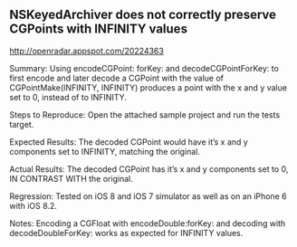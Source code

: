 ## NSKeyedArchiver does not correctly preserve CGPoints with INFINITY values

http://openradar.appspot.com/20224363

Summary:
Using encodeCGPoint: forKey: and decodeCGPointForKey: to first encode and later decode a CGPoint with the value of CGPointMake(INFINITY, INFINITY) produces a point with the x and y value set to 0, instead of to INFINITY.

Steps to Reproduce:
Open the attached sample project and run the tests target. 

Expected Results:
The decoded CGPoint would have it’s x and y components set to INFINITY, matching the original.

Actual Results:
The decoded CGPoint has it’s x and y components set to 0, IN CONTRAST WITH the original.

Regression:
Tested on iOS 8 and iOS 7 simulator as well as on an iPhone 6 with iOS 8.2.

Notes:
Encoding a CGFloat with encodeDouble:forKey: and decoding with decodeDoubleForKey: works as expected for INFINITY values.
